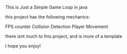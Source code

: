 This is Just a Simple Game Loop in java

this project has the following mechanics:

FPS counter
Collision Detection
Player Movement

there isnt much to this project, and is more of a template

I hope you enjoy!
